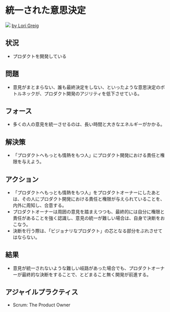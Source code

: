 # 統一された意思決定
![](https://www.dropbox.com/s/ghit6wdq50fbze0/decision_maker.jpg?dl=1)
[by Lori Greig](https://www.flickr.com/photos/lori_greig/5331407245/in/photolist-5cGHia-987RCz-M7ZXG-cYBgzj-aQUzkH-9nCktJ-a4b7bd-9w3Y6-8884cJ-CQPPv-5doH6U-fii48V-4pmRp2-ijuod3-cAnMDj-5do3yC-ityb7M-fqEKy6-nMsEUE-9b3Jbn-nvFrjq-9NFVNX-9NDvLH-yotTZ-eEv8Y-9NEtYQ-9NGKrb-9M2DZZ-9NJybd-9NAsCc-9NF1UU-cidfdU-cidepj-cidezY-cidesE-cidfa9-9NGabs-9NEwpU-9NH11D-9NGBho-9M2DUT-9NGYu8-9NJKMw-drgDqs-7toy7-cideFm-cidf7w-6DjMwL-cidf3q-JdD9b)

## 状況
- プロダクトを開発している

## 問題
- 意見がまとまらない、誰も最終決定をしない、といったような意思決定のボトルネックが、プロダクト開発のアジリティを低下させている。

## フォース
- 多くの人の意見を統一させるのは、長い時間と大きなエネルギーがかかる。

## 解決策
- 「プロダクトへもっとも情熱をもつ人」にプロダクト開発における責任と権限を与えよう。

## アクション
-  「プロダクトへもっとも情熱をもつ人」をプロダクトオーナーにしたあとは、その人にプロダクト開発における責任と権限が与えられていることを、内外に周知し、合意する。
- プロダクトオーナーは周囲の意見を踏まえつつも、最終的には自分に権限と責任があることを強く認識し、意見の統一が難しい場合は、自身で決断をおこなう。
- 決断を行う際は、「ビジョナリなプロダクト」の芯となる部分をぶれさせてはならない。

## 結果
- 意見が統一されないような難しい岐路があった場合でも、プロダクトオーナーが最終的な決断をすることで、とどまること無く開発が前進する。

## アジャイルプラクティス
- Scrum: The Product Owner
